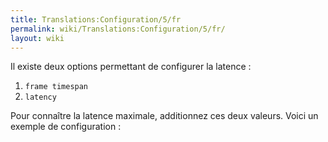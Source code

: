 ```yaml
---
title: Translations:Configuration/5/fr
permalink: wiki/Translations:Configuration/5/fr/
layout: wiki
---
```


Il existe deux options permettant de configurer la latence :

1.  `frame timespan`
2.  `latency`

Pour connaître la latence maximale, additionnez ces deux valeurs. Voici
un exemple de configuration :
